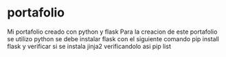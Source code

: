 # portafolio
Mi portafolio creado con python y flask
Para la creacion de este portafolio se utilizo python 
se debe instalar flask con el siguiente comando
pip install flask
y verificar si se instala jinja2 verificandolo asi
pip list
